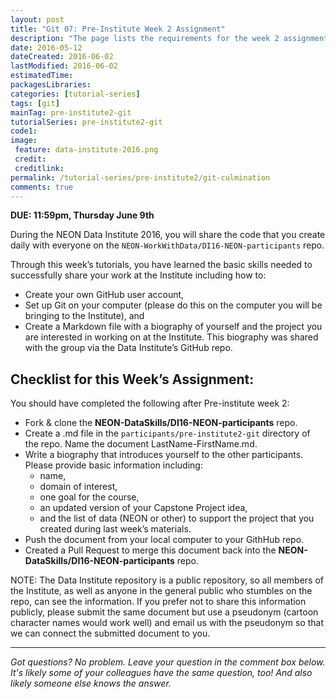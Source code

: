 ```yaml
---
layout: post
title: "Git 07: Pre-Institute Week 2 Assignment"
description: "The page lists the requirements for the week 2 assignment."
date: 2016-05-12
dateCreated: 2016-06-02
lastModified: 2016-06-02
estimatedTime:
packagesLibraries:
categories: [tutorial-series]
tags: [git]
mainTag: pre-institute2-git
tutorialSeries: pre-institute2-git
code1:
image:
 feature: data-institute-2016.png
 credit:
 creditlink:
permalink: /tutorial-series/pre-institute2/git-culmination
comments: true
---
```


**DUE: 11:59pm, Thursday June 9th**

During the NEON Data Institute 2016, you will share the code that you create daily
with everyone on the `NEON-WorkWithData/DI16-NEON-participants` repo.

Through this week’s tutorials, you have learned the basic skills needed to
successfully share your work at the Institute including how to:

* Create your own GitHub user account,
* Set up Git on your computer (please do this on the computer you will be bringing to the Institute), and
* Create a Markdown file with a biography of yourself and the project you are interested in working on at the
Institute. This biography was shared with the group via the Data Institute’s GitHub repo.

## Checklist for this Week’s Assignment:

You should have completed the following after Pre-institute week 2:

* Fork & clone the **NEON-DataSkills/DI16-NEON-participants** repo.
* Create a .md file in the `participants/pre-institute2-git` directory of the
repo. Name the document LastName-FirstName.md.
* Write a biography that introduces yourself to the other participants. Please
provide basic information including:
  + name,
  + domain of interest,
  + one goal for the course,
  + an updated version of your Capstone Project idea,
  + and the list of data (NEON or other) to support the project that you created
during last week’s materials.
* Push the document from your local computer to your GithHub repo.
* Created a Pull Request to merge this document back into the
**NEON-DataSkills/DI16-NEON-participants** repo.

NOTE: The Data Institute repository is a public repository, so all members of
the Institute, as well as anyone in the general public who stumbles on the repo,
can see the information. If you prefer not to share this information publicly,
please submit the same document but use a pseudonym (cartoon character names
would work well) and email us with the pseudonym so that we can connect the
submitted document to you.

****

*Got questions? No problem. Leave your question in the comment box below.
It's likely some of your colleagues have the same question, too! And also
likely someone else knows the answer.*
